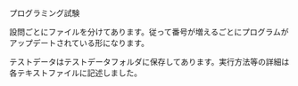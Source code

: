 プログラミング試験

設問ごとにファイルを分けてあります。従って番号が増えるごとにプログラムがアップデートされている形になります。

テストデータはテストデータフォルダに保存してあります。実行方法等の詳細は各テキストファイルに記述しました。

